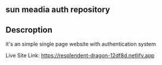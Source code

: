 ## sun meadia auth repository
## Descroption
it's an simple single page website with authentication system

Live Site Link: https://resplendent-dragon-12df8d.netlify.app
